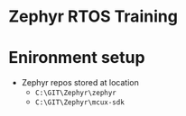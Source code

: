 # Zephyr RTOS Training

# Enironment setup 
* Zephyr repos stored at location 
    * ``` C:\GIT\Zephyr\zephyr ```
    * ``` C:\GIT\Zephyr\mcux-sdk ```

